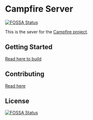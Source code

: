 # Campfire Server
[![FOSSA Status](https://app.fossa.com/api/projects/git%2Bgithub.com%2Frflare%2Fcampfire-server.svg?type=shield)](https://app.fossa.com/projects/git%2Bgithub.com%2Frflare%2Fcampfire-server?ref=badge_shield)


This is the sever for the [Campfire project](https://github.com/rflare/CampfireApp.git).

## Getting Started

[Read here to build](./BUILD.md)

## Contributing

[Read here](./CONTRIBUTING.md)


## License
[![FOSSA Status](https://app.fossa.com/api/projects/git%2Bgithub.com%2Frflare%2Fcampfire-server.svg?type=large)](https://app.fossa.com/projects/git%2Bgithub.com%2Frflare%2Fcampfire-server?ref=badge_large)